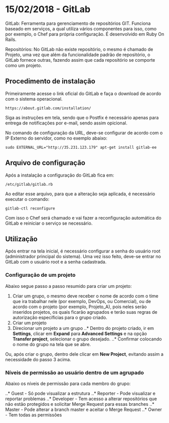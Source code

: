 # 15/02/2018 - GitLab

GitLab: Ferramenta para gerenciamento de repositórios GIT.
Funciona baseado em serviços, a qual utiliza vários componentes para isso, como por exemplo, o Chef para própria configuração.
É desenvolvido em Ruby On Rails.

Repositórios: No GitLab não existe repositório, o mesmo é chamado de Projeto, uma vez que além da funcionalidade padrão de repositório, o GitLab fornece outras, fazendo assim que cada repositório se comporte como um projeto.


## Procedimento de instalação
Primeiramente acesse o link oficial do GitLab e faça o download de acordo com o sistema operacional.
```
https://about.gitlab.com/installation/
```

Siga as instruções em tela, sendo que o Postfix é necessário apenas para entrega de notificações por e-mail, sendo assim opicional.

No comando de configuração da URL, deve-se configurar de acordo com o IP Externo do servidor, como no exemplo abaixo:
```
sudo EXTERNAL_URL="http://35.231.123.179" apt-get install gitlab-ee
```

## Arquivo de configuração
Após a instalação a configuração do GitLab fica em:
```
/etc/gitlab/gitlab.rb
```

Ao editar esse arquivo, para que a alteração seja aplicada, é necessário executar o comando:
```
gitlab-ctl reconfigure
```

Com isso o Chef será chamado e vai fazer a reconfiguração automática do GitLab e reiniciar o serviço se necessário.

## Utilização

Após entrar na tela inicial, é necessário configurar a senha do usuário root (administrador principal do sistema).
Uma vez isso feito, deve-se entrar no GitLab com o usuário root e a senha cadastrada.

### Configuração de um projeto

Abaixo segue passo a passo resumido para criar um projeto:

1. Criar um grupo, o mesmo deve receber o nome de acordo com o time que ira trabalhar nele (por exemplo, DevOps, ou Comercial), ou de acordo com o projeto (por exemplo, Projeto_A), pois neles serão inseridos projetos, os quais ficarão agrupados e terão suas regras de autorização específicias para o grupo criado.
2. Criar um projeto
3. Direcionar um projeto a um grupo
..* Dentro do projeto criado, ir em **Settings**, clicar em **Expand** para **Advanced Settings** e na opção **Transfer project**, selecionar o grupo desejado.
..* Confirmar colocando o nome do grupo na tela que se abre.

Ou, após criar o grupo, dentro dele clicar em **New Project**, evitando assim a necessidade do passo 3 acima.

### Níveis de permissão ao usuário dentro de um agrupado

Abaixo os níveis de permissão para cada membro do grupo:

..* Guest - Só pode visualizar a estrutura
..* Reporter - Pode visualizar e reportar problemas
..* Developer - Tem acesso a alterar repositórios que não estão protegidos e solicitar Merge Request para essas branches
..* Master - Pode alterar a branch master e aceitar o Merge Request
..* Owner - Tem todas as permissões
